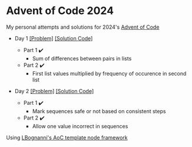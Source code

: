 # Advent of Code 2024

My personal attempts and solutions for 2024's [Advent of Code](https://adventofcode.com/)

* Day 1 [[Problem]](https://adventofcode.com/2024/day/1) [[Solution Code]](/src/day1/index.ts)
  * Part 1 :heavy_check_mark:
    * Sum of differences between pairs in lists
  * Part 2 :heavy_check_mark:
    * First list values multiplied by frequency of occurence in second list

* Day 2 [[Problem]](https://adventofcode.com/2024/day/2) [[Solution Code]](/src/day2/index.ts)
  * Part 1 :heavy_check_mark:
    * Mark sequences safe or not based on consistent steps
  * Part 2 :heavy_check_mark:
    * Allow one value incorrect in sequences

Using [LBognanni's AoC template node framework](https://github.com/LBognanni/adventofcode-typescript-starter)
